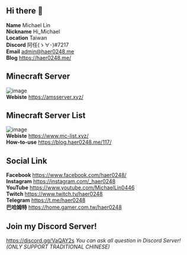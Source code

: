 ## Hi there 👋
**Name** Michael Lin<br>
**Nickname**  Hi_Michael<br>
**Location**  Taiwan<br>
**Discord**  阿任(ゝ∀･)#7217<br>
**Email**  admin@haer0248.me<br>
**Blog** https://haer0248.me/

## Minecraft Server
![image](https://i.haer0248.me/amsserver/YP1YfD.png)<br>
**Webiste** https://amsserver.xyz/

## Minecraft Server List
![image](https://www.mc-list.xyz/assets/fbimg.png)<br>
**Webiste** https://www.mc-list.xyz/<br>
**How-to-use** https://blog.haer0248.me/117/

## Social Link

**Facebook** https://www.facebook.com/haer0248/<br>
**Instagram** https://instagram.com/_haer0248<br>
**YouTube** https://www.youtube.com/MichaelLin0446<br>
**Twitch** https://www.twitch.tv/haer0248<br>
**Telegram** https://t.me/haer0248<br>
**巴哈姆特** https://home.gamer.com.tw/haer0248

## Join my Discord Server!

https://discord.gg/VaQAY2s
_You can ask all question in Discord Server! (ONLY SUPPORT TRADITIONAL CHINESE)_
